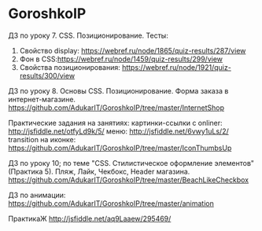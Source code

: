 # GoroshkoIP



ДЗ по уроку 7. CSS. Позиционирование.
Тесты:
1) Свойство display:  https://webref.ru/node/1865/quiz-results/287/view
2) Фон в CSS:https://webref.ru/node/1459/quiz-results/299/view  
3) Свойства позиционирования: https://webref.ru/node/1921/quiz-results/300/view


ДЗ по уроку 8. Основы CSS. Позиционирование.
Форма заказа в интернет-магазине.
https://github.com/AdukarIT/GoroshkoIP/tree/master/InternetShop


Практические задания на занятиях:
картинки-ссылки с onliner: http://jsfiddle.net/otfyLd9k/5/
меню:  http://jsfiddle.net/6vwy1uLs/2/
transition на иконке: https://github.com/AdukarIT/GoroshkoIP/tree/master/IconThumbsUp

ДЗ по уроку 10; по теме "CSS. Стилистическое оформление элементов" (Практика 5).
Пляж, Лайк, Чекбокс, Header магазина.
https://github.com/AdukarIT/GoroshkoIP/tree/master/BeachLikeCheckbox

ДЗ по анимации:
https://github.com/AdukarIT/GoroshkoIP/tree/master/animation


ПрактикаЖ http://jsfiddle.net/aq9Laaew/295469/
